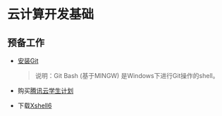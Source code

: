 # 云计算开发基础

## 预备工作

* [安装Git](https://git-scm.com/downloads)

  > 说明：Git Bash (基于MINGW) 是Windows下进行Git操作的shell。

* 购买[腾讯云学生计划](https://cloud.tencent.com/act/campus)

  

* 下载[Xshell6](http://www.xshellcn.com/xiazai.html)

  